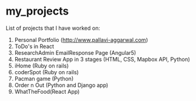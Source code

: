 # my_projects
 List of projects that I have worked on:
 
 1. Personal Portfolio (http://www.pallavi-aggarwal.com)
 2. ToDo's in React
 3. ResearchAdmin EmailResponse Page (Angular5)
 4. Restaurant Review App in 3 stages (HTML, CSS, Mapbox API, Python)
 5. iHome (Ruby on rails)
 6. coderSpot (Ruby on rails)
 7. Pacman game (Python)
 8. Order n Out (Python and Django app)
 9. WhatTheFood(React App)
